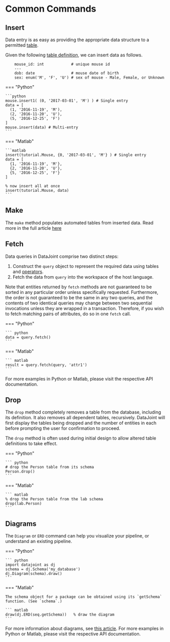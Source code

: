 # Common Commands

## Insert

Data entry is as easy as providing the appropriate data structure to a permitted
[table](../reproduce/table-tiers.md).

Given the following [table definition](../getting-started/table-definitions.md), we can
insert data as follows.

```text      
    mouse_id: int            # unique mouse id
    ---
    dob: date                # mouse date of birth
    sex: enum('M', 'F', 'U') # sex of mouse - Male, Female, or Unknown
``` 

=== "Python"

    ```python
    mouse.insert1( (0, '2017-03-01', 'M') ) # Single entry
    data = [
      (1, '2016-11-19', 'M'),
      (2, '2016-11-20', 'U'),
      (5, '2016-12-25', 'F')
    ]
    mouse.insert(data) # Multi-entry
    ```

=== "Matlab"
    
    ```matlab
    insert(tutorial.Mouse, {0, '2017-03-01', 'M'} ) # Single entry
    data = [
      {1, '2016-11-19', 'M'},
      {2, '2016-11-20', 'U'},
      {5, '2016-12-25', 'F'}
    ]

    % now insert all at once
    insert(tutorial.Mouse, data)
    ```

## Make

The `make` method populates automated tables from inserted data. Read more in the
full article [here](../reproduce/make-method.md)

## Fetch

Data queries in DataJoint comprise two distinct steps:

1.  Construct the `query` object to represent the required data using
    tables and [operators](../operators).
2.  Fetch the data from `query` into the workspace of the host language.

Note that entities returned by `fetch` methods are not guaranteed to be sorted in any
particular order unless specifically requested. Furthermore, the order is not
guaranteed to be the same in any two queries, and the contents of two identical queries
may change between two sequential invocations unless they are wrapped in a transaction.
Therefore, if you wish to fetch matching pairs of attributes, do so in one `fetch`
call.

=== "Python"

    ``` python
    data = query.fetch()
    ```

=== "Matlab"

    ``` matlab
    result = query.fetch(query, 'attr1')
    ```

For more examples in Python or Matlab, please visit the respective API documentation. 

## Drop

The `drop` method completely removes a table from the database, including its
definition. It also removes all dependent tables, recursively. DataJoint will first
display the tables being dropped and the number of entities in each before prompting
the user for confirmation to proceed.

The `drop` method is often used during initial design to allow altered
table definitions to take effect.

=== "Python"

    ``` python
    # drop the Person table from its schema
    Person.drop()
    ```

=== "Matlab"

    ``` matlab
    % drop the Person table from the lab schema
    drop(lab.Person)
    ```

## Diagrams

The `Diagram` or `ERD` command can help you visualize your pipeline, or understand
an existing pipeline. 

=== "Python"

    ``` python
    import datajoint as dj
    schema = dj.Schema('my_database')
    dj.Diagram(schema).draw()
    ```

=== "Matlab"

    The schema object for a package can be obtained using its `getSchema`
    function. (See `schema`.)

    ``` matlab
    draw(dj.ERD(seq.getSchema))   % draw the diagram
    ```

For more information about diagrams, see [this article](../../getting-started/diagrams).
For more examples in Python or Matlab, please visit the respective API documentation. 
